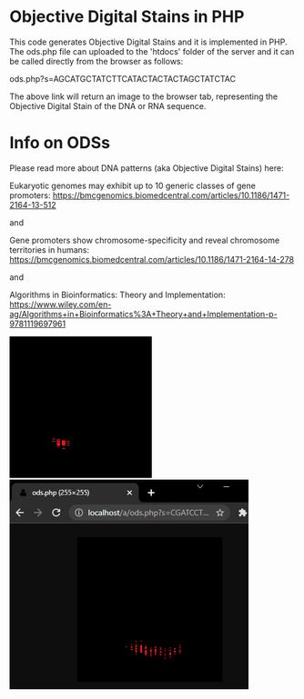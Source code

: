 # Objective Digital Stains in PHP
This code generates Objective Digital Stains and it is implemented in PHP. The ods.php file can uploaded to the 'htdocs' folder of the server and it can be called directly from the browser as follows:

ods.php?s=AGCATGCTATCTTCATACTACTACTAGCTATCTAC

The above link will return an image to the browser tab, representing the Objective Digital Stain of the DNA or RNA sequence.

# Info on ODSs
 Please read more about DNA patterns (aka Objective Digital Stains) here:
 
 Eukaryotic genomes may exhibit up to 10 generic classes of gene promoters: 
 https://bmcgenomics.biomedcentral.com/articles/10.1186/1471-2164-13-512
 
 and 
 
 Gene promoters show chromosome-specificity and reveal chromosome territories in humans:
 https://bmcgenomics.biomedcentral.com/articles/10.1186/1471-2164-14-278
 
 and
 
 Algorithms in Bioinformatics: Theory and Implementation:
 https://www.wiley.com/en-ag/Algorithms+in+Bioinformatics%3A+Theory+and+Implementation-p-9781119697961
 
 ![screenshot](https://github.com/Gagniuc/Objective-Digital-Stains-in-PHP/blob/main/img/OSD%20objective%20digital%20stains%20DNA%20patterns.PNG)
 ![screenshot](https://github.com/Gagniuc/Objective-Digital-Stains-in-PHP/blob/main/img/ODS%20DNA%20patterns.PNG)

 
